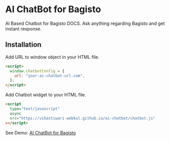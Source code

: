 # AI ChatBot for Bagisto

AI Based Chatbot for Bagisto DOCS. Ask anything regarding Bagisto and get instant response.

## Installation

Add URL to window object in your HTML file.

```html
<script>
  window.chatbotConfig = {
    url: "your-ai-chatbot-url.com",
  };
</script>
```

Add Chatbot widget to your HTML file.

```html
<script
  type="text/javascript"
  async
  src="https://vikastiwari-webkul.github.io/ai-chatbot/chatbot.js"
></script>
```

See Demo: [AI ChatBot for Bagisto](https://vikastiwari-webkul.github.io/ai-chatbot/demo.html)
